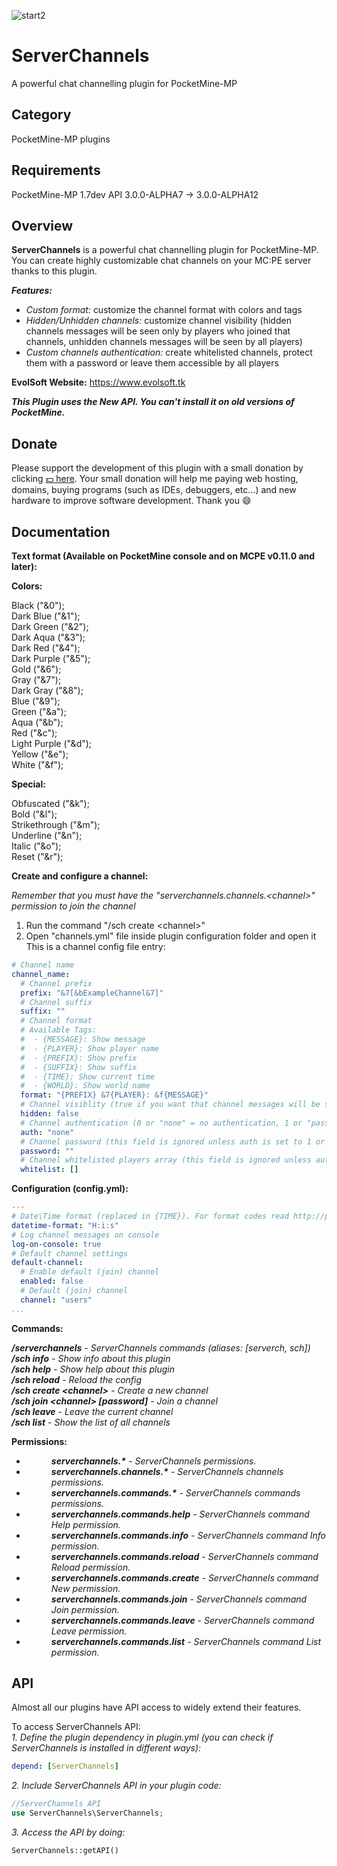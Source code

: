 ![start2](https://cloud.githubusercontent.com/assets/10303538/6315586/9463fa5c-ba06-11e4-8f30-ce7d8219c27d.png)

# ServerChannels

A powerful chat channelling plugin for PocketMine-MP

## Category

PocketMine-MP plugins

## Requirements

PocketMine-MP 1.7dev API 3.0.0-ALPHA7 -> 3.0.0-ALPHA12

## Overview

**ServerChannels** is a powerful chat channelling plugin for PocketMine-MP.
You can create highly customizable chat channels on your MC:PE server thanks to this plugin.

***Features:***

- *Custom format:* customize the channel format with colors and tags
- *Hidden/Unhidden channels:* customize channel visibility (hidden channels messages will be seen only by players who joined that channels, unhidden channels messages will be seen by all players)
- *Custom channels authentication:* create whitelisted channels, protect them with a password or leave them accessible by all players

**EvolSoft Website:** https://www.evolsoft.tk

***This Plugin uses the New API. You can't install it on old versions of PocketMine.***

## Donate

Please support the development of this plugin with a small donation by clicking [:dollar: here](https://www.paypal.com/cgi-bin/webscr?cmd=_donations&business=flavius.c.1999@gmail.com&lc=US&item_name=www.evolsoft.tk&no_note=0&cn=&curency_code=EUR&bn=PP-DonationsBF:btn_donateCC_LG.gif:NonHosted). 
Your small donation will help me paying web hosting, domains, buying programs (such as IDEs, debuggers, etc...) and new hardware to improve software development. Thank you :smile:

## Documentation

**Text format (Available on PocketMine console and on MCPE v0.11.0 and later):**

**Colors:**

Black ("&0");<br>
Dark Blue ("&1");<br>
Dark Green ("&2");<br>
Dark Aqua ("&3");<br>
Dark Red ("&4");<br>
Dark Purple ("&5");<br>
Gold ("&6");<br>
Gray ("&7");<br>
Dark Gray ("&8");<br>
Blue ("&9");<br>
Green ("&a");<br>
Aqua ("&b");<br>
Red ("&c");<br>
Light Purple ("&d");<br>
Yellow ("&e");<br>
White ("&f");<br>

**Special:**

Obfuscated ("&k");<br>
Bold ("&l");<br>
Strikethrough ("&m");<br>
Underline ("&n");<br>
Italic ("&o");<br>
Reset ("&r");<br>

**Create and configure a channel:**

*Remember that you must have the "serverchannels.channels.&lt;channel&gt;" permission to join the channel*

1. Run the command "/sch create &lt;channel&gt;"<br>
2. Open "channels.yml" file inside plugin configuration folder and open it<br>
This is a channel config file entry:

```yaml
# Channel name
channel_name:
  # Channel prefix
  prefix: "&7[&bExampleChannel&7]"
  # Channel suffix
  suffix: ""
  # Channel format
  # Available Tags:
  #  - {MESSAGE}: Show message
  #  - {PLAYER}: Show player name
  #  - {PREFIX}: Show prefix
  #  - {SUFFIX}: Show suffix
  #  - {TIME}: Show current time
  #  - {WORLD}: Show world name
  format: "{PREFIX} &7{PLAYER}: &f{MESSAGE}"
  # Channel visiblity (true if you want that channel messages will be seen by players in the channel only, false if you want that channel messages will be seen by all players)
  hidden: false
  # Channel authentication (0 or "none" = no authentication, 1 or "password" = password authentication, 2 or "whitelist" = whitelisted channel)
  auth: "none"
  # Channel password (this field is ignored unless auth is set to 1 or "password")
  password: ""
  # Channel whitelisted players array (this field is ignored unless auth is set to 2 or "whitelist")
  whitelist: []
```

**Configuration (config.yml):**

```yaml
---
# Date\Time format (replaced in {TIME}). For format codes read http://php.net/manual/en/datetime.formats.php
datetime-format: "H:i:s"
# Log channel messages on console
log-on-console: true
# Default channel settings
default-channel:
  # Enable default (join) channel
  enabled: false
  # Default (join) channel
  channel: "users"
...
```

**Commands:**

***/serverchannels*** *- ServerChannels commands (aliases: [serverch, sch])*<br>
***/sch info*** *- Show info about this plugin*<br>
***/sch help*** *- Show help about this plugin*<br>
***/sch reload*** *- Reload the config*<br>
***/sch create &lt;channel&gt;*** *- Create a new channel*<br>
***/sch join &lt;channel&gt; [password]*** *- Join a channel*<br>
***/sch leave*** *- Leave the current channel*<br>
***/sch list*** *- Show the list of all channels*<br>

**Permissions:**

- <dd><i><b>serverchannels.*</b> - ServerChannels permissions.</i></dd>
- <dd><i><b>serverchannels.channels.*</b> - ServerChannels channels permissions.</i></dd>
- <dd><i><b>serverchannels.commands.*</b> - ServerChannels commands permissions.</i></dd>
- <dd><i><b>serverchannels.commands.help</b> - ServerChannels command Help permission.</i></dd>
- <dd><i><b>serverchannels.commands.info</b> - ServerChannels command Info permission.</i></dd>
- <dd><i><b>serverchannels.commands.reload</b> - ServerChannels command Reload permission.</i></dd>
- <dd><i><b>serverchannels.commands.create</b> - ServerChannels command New permission.</i></dd>
- <dd><i><b>serverchannels.commands.join</b> - ServerChannels command Join permission.</i></dd>
- <dd><i><b>serverchannels.commands.leave</b> - ServerChannels command Leave permission.</i></dd>
- <dd><i><b>serverchannels.commands.list</b> - ServerChannels command List permission.</i></dd>

## API

Almost all our plugins have API access to widely extend their features.

To access ServerChannels API:<br>
*1. Define the plugin dependency in plugin.yml (you can check if ServerChannels is installed in different ways):*

```yaml
depend: [ServerChannels]
```

*2. Include ServerChannels API in your plugin code:*

```php
//ServerChannels API
use ServerChannels\ServerChannels;
```

*3. Access the API by doing:*

```php
ServerChannels::getAPI()
```
